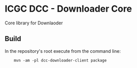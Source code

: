 ICGC DCC - Downloader Core
===

Core library for Downlaoder

Build
---

In the repository's root execute from the command line:

        mvn -am -pl dcc-downloader-client package
